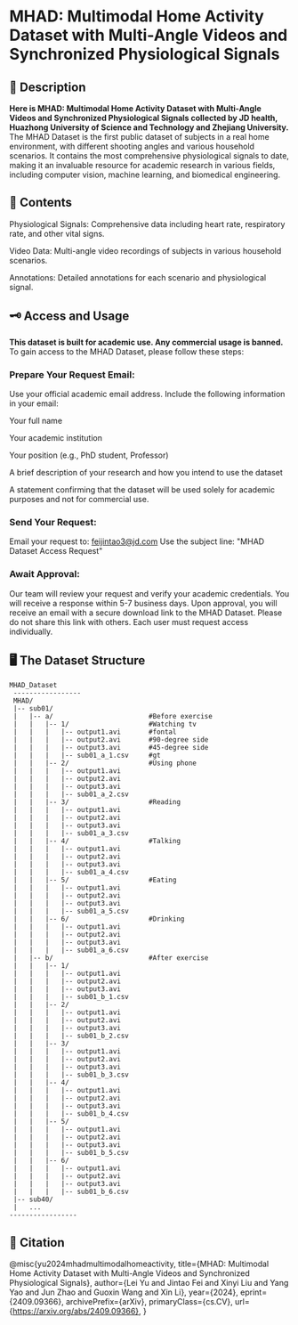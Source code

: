 # MHAD: Multimodal Home Activity Dataset with Multi-Angle Videos and Synchronized Physiological Signals

## 📖 Description

**Here is MHAD: Multimodal Home Activity Dataset with Multi-Angle Videos and Synchronized Physiological Signals collected by JD health, Huazhong University of Science and Technology and Zhejiang University.**  
The MHAD Dataset is the first public dataset of subjects in a real home environment, with different shooting angles and various household scenarios. It contains the most comprehensive physiological signals to date, making it an invaluable resource for academic research in various fields, including computer vision, machine learning, and biomedical engineering.

## 📖 Contents

Physiological Signals: Comprehensive data including heart rate, respiratory rate, and other vital signs.

Video Data: Multi-angle video recordings of subjects in various household scenarios.

Annotations: Detailed annotations for each scenario and physiological signal.

## 🗝️ Access and Usage
**This dataset is built for academic use. Any commercial usage is banned.**  
To gain access to the MHAD Dataset, please follow these steps:
### Prepare Your Request Email:
Use your official academic email address.
Include the following information in your email:

Your full name

Your academic institution

Your position (e.g., PhD student, Professor)

A brief description of your research and how you intend to use the dataset

A statement confirming that the dataset will be used solely for academic purposes and not for commercial use.
### Send Your Request:
Email your request to: feijintao3@jd.com
Use the subject line: "MHAD Dataset Access Request"
### Await Approval:
Our team will review your request and verify your academic credentials.
You will receive a response within 5-7 business days.
Upon approval, you will receive an email with a secure download link to the MHAD Dataset.
Please do not share this link with others. Each user must request access individually.

## 🖥️ The Dataset Structure
```
MHAD_Dataset
 -----------------
 MHAD/
 |-- sub01/
 |   |-- a/                        #Before exercise
 |   |   |-- 1/                    #Watching tv
 |   |   |   |-- output1.avi       #fontal
 |   |   |   |-- output2.avi       #90-degree side
 |   |   |   |-- output3.avi       #45-degree side
 |   |   |   |-- sub01_a_1.csv     #gt
 |   |   |-- 2/                    #Using phone
 |   |   |   |-- output1.avi
 |   |   |   |-- output2.avi
 |   |   |   |-- output3.avi
 |   |   |   |-- sub01_a_2.csv
 |   |   |-- 3/                    #Reading
 |   |   |   |-- output1.avi
 |   |   |   |-- output2.avi
 |   |   |   |-- output3.avi
 |   |   |   |-- sub01_a_3.csv
 |   |   |-- 4/                    #Talking
 |   |   |   |-- output1.avi
 |   |   |   |-- output2.avi
 |   |   |   |-- output3.avi
 |   |   |   |-- sub01_a_4.csv
 |   |   |-- 5/                    #Eating
 |   |   |   |-- output1.avi
 |   |   |   |-- output2.avi
 |   |   |   |-- output3.avi
 |   |   |   |-- sub01_a_5.csv
 |   |   |-- 6/                    #Drinking
 |   |   |   |-- output1.avi
 |   |   |   |-- output2.avi
 |   |   |   |-- output3.avi
 |   |   |   |-- sub01_a_6.csv
 |   |-- b/                        #After exercise
 |   |   |-- 1/
 |   |   |   |-- output1.avi
 |   |   |   |-- output2.avi
 |   |   |   |-- output3.avi
 |   |   |   |-- sub01_b_1.csv
 |   |   |-- 2/
 |   |   |   |-- output1.avi
 |   |   |   |-- output2.avi
 |   |   |   |-- output3.avi
 |   |   |   |-- sub01_b_2.csv
 |   |   |-- 3/
 |   |   |   |-- output1.avi
 |   |   |   |-- output2.avi
 |   |   |   |-- output3.avi
 |   |   |   |-- sub01_b_3.csv
 |   |   |-- 4/
 |   |   |   |-- output1.avi
 |   |   |   |-- output2.avi
 |   |   |   |-- output3.avi
 |   |   |   |-- sub01_b_4.csv
 |   |   |-- 5/
 |   |   |   |-- output1.avi
 |   |   |   |-- output2.avi
 |   |   |   |-- output3.avi
 |   |   |   |-- sub01_b_5.csv
 |   |   |-- 6/
 |   |   |   |-- output1.avi
 |   |   |   |-- output2.avi
 |   |   |   |-- output3.avi
 |   |   |   |-- sub01_b_6.csv
 |-- sub40/
 |   ...
-----------------
```


## 📄 Citation
@misc{yu2024mhadmultimodalhomeactivity,
      title={MHAD: Multimodal Home Activity Dataset with Multi-Angle Videos and Synchronized Physiological Signals}, 
      author={Lei Yu and Jintao Fei and Xinyi Liu and Yang Yao and Jun Zhao and Guoxin Wang and Xin Li},
      year={2024},
      eprint={2409.09366},
      archivePrefix={arXiv},
      primaryClass={cs.CV},
      url={https://arxiv.org/abs/2409.09366}, 
}

